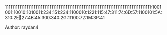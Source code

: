 1111111111111111111111111111111111111111111111111111111111111111111111111111111111:1001001:10010:1010011:234:151:234:1100010:1221:115:47:311:74:6D:57:1100101:5A:310:2E:100:27:4B:45:300:340:2G:11100:72:1M:3P:41

Author: raydan4